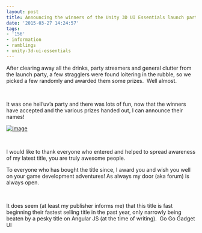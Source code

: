 ```yaml
---
layout: post
title: Announcing the winners of the Unity 3D UI Essentials launch party
date: '2015-03-27 14:24:57'
tags:
- '156'
- information
- ramblings
- unity-3d-ui-essentials
---
```


After clearing away all the drinks, party streamers and general clutter from the launch party, a few stragglers were found loitering in the rubble, so we picked a few randomly and awarded them some prizes.&nbsp; Well almost.

&nbsp;

It was one hell’uv’a party and there was lots of fun, now that the winners have accepted and the various prizes handed out, I can announce their names!

[![image](/Images/wordpress/2015/03/image_thumb3.png "image")](/Images/wordpress/2015/03/image4.png)

&nbsp;

I would like to thank everyone who entered and helped to spread awareness of my latest title, you are truly awesome people.

To everyone who has bought the title since, I award you and wish you well on your game development adventures! As always my door (aka forum) is always open.

&nbsp;

It does seem (at least my publisher informs me) that this title is fast beginning their fastest selling title in the past year, only narrowly being beaten by a pesky title on Angular JS (at the time of writing).&nbsp; Go Go Gadget UI

